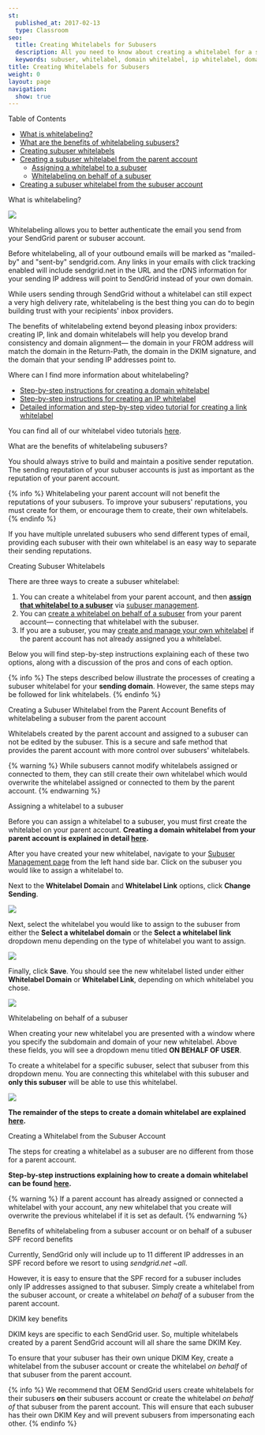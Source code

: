 ```yaml
---
st:
  published_at: 2017-02-13
  type: Classroom
seo:
  title: Creating Whitelabels for Subusers
  description: All you need to know about creating a whitelabel for a subuser, assigning a whitelabel to a subuser, and managing subusers' whitelabels!
  keywords: subuser, whitelabel, domain whitelabel, ip whitelabel, domain, ip, assign, associate, update
title: Creating Whitelabels for Subusers
weight: 0
layout: page
navigation:
  show: true
---
```


<page-anchor el="h2">
Table of Contents
</page-anchor>

* [What is whitelabeling?](#-What-is-whitelabeling)
* [What are the benefits of whitelabeling subusers?](#-What-are-the-benefits-of-whitelabeling-subusers)
* [Creating subuser whitelabels](#-Creating-Subuser-Whitelabels)
* [Creating a subuser whitelabel from the parent account](#-Creating-a-Subuser-Whitelabel-from-the-Parent-Account)
    * [Assigning a whitelabel to a subuser](#-Assigning-a-whitelabel-to-a-subuser)
    * [Whitelabeling on behalf of a subuser](#-Whitelabeling-on-behalf-of-a-subuser)
* [Creating a subuser whitelabel from the subuser account](#-Creating-a-Whitelabel-from-the-Subuser-Account)

<page-anchor el="h2">
What is whitelabeling?
</page-anchor>

![]({{root_url}}/images/subuser_whitelabel_1.png)

Whitelabeling allows you to better authenticate the email you send from your SendGrid parent or subuser account.

Before whitelabeling, all of your outbound emails will be marked as "mailed-by" and "sent-by" sendgrid.com. Any links in your emails with click tracking enabled will include sendgrid.net in the URL and the rDNS information for your sending IP address will point to SendGrid instead of your own domain.

While users sending through SendGrid without a whitelabel can still expect a very high delivery rate, whitelabeling is the best thing you can do to begin building trust with your recipients' inbox providers.

The benefits of whitelabeling extend beyond pleasing inbox providers: creating IP, link and domain whitelabels will help you develop brand consistency and domain alignment— the domain in your FROM address will match the domain in the Return-Path, the domain in the DKIM signature, and the domain that your sending IP addresses point to.

<page-anchor el="h3">
Where can I find more information about whitelabeling?
</page-anchor>

* [Step-by-step instructions for creating a domain whitelabel]({{root_url}}/Classroom/Basics/Whitelabel/setup_domain_whitelabel.html)
* [Step-by-step instructions for creating an IP whitelabel]({{root_url}}/Classroom/Basics/Whitelabel/setup_ip_whitelabel.html)
* [Detailed information and step-by-step video tutorial for creating a link whitelabel]({{root_url}}/User_Guide/Settings/Whitelabel/links.html)

You can find all of our whitelabel video tutorials [here]({{root_url}}/Classroom/Troubleshooting/Authentication/whitelabel_video_tutorials.html#Whitelabeled-Domains).

<page-anchor el="h2">
What are the benefits of whitelabeling subusers?
</page-anchor>

You should always strive to build and maintain a positive sender reputation. The sending reputation of your subuser accounts is just as important as the reputation of your parent account.

{% info %}
Whitelabeling your parent account will not benefit the reputations of your subusers. To improve your subusers' reputations, you must create for them, or encourage them to create, their own whitelabels.
{% endinfo %}

If you have multiple unrelated subusers who send different types of email, providing each subuser with their own whitelabel is an easy way to separate their sending reputations.

<page-anchor el="h2">
Creating Subuser Whitelabels
</page-anchor>

There are three ways to create a subuser whitelabel:

1. You can create a whitelabel from your parent account, and then **[assign that whitelabel to a subuser](#-Assigning-a-whitelabel-to-a-subuser)** via [subuser management](https://app.sendgrid.com/settings/subusers).
2. You can [create a whitelabel on behalf of a subuser](#-Whitelabeling-on-behalf-of-a-subuser) from your parent account— connecting that whitelabel with the subuser.
3. If you are a subuser, you may [create and manage your own whitelabel](#-Creating-a-Whitelabel-from-the-Subuser-Account) if the parent account has not already assigned you a whitelabel.

Below you will find step-by-step instructions explaining each of these two options, along with a discussion of the pros and cons of each option.

{% info %}
The steps described below illustrate the processes of creating a subuser whitelabel for your **sending domain**. However, the same steps may be followed for link whitelabels.
{% endinfo %}

<page-anchor el="h2">
Creating a Subuser Whitelabel from the Parent Account
</page-anchor>

<page-anchor el="h3">
Benefits of whitelabeling a subuser from the parent account
</page-anchor>

Whitelabels created by the parent account and assigned to a subuser can not be edited by the subuser. This is a secure and safe method that provides the parent account with more control over subusers' whitelabels.

{% warning %}
While subusers cannot modify whitelabels assigned or connected to them, they can still create their own whitelabel which would overwrite the whitelabel assigned or connected to them by the parent account.
{% endwarning %}

<page-anchor el="h3">
Assigning a whitelabel to a subuser
</page-anchor>

Before you can assign a whitelabel to a subuser, you must first create the whitelabel on your parent account. **Creating a domain whitelabel from your parent account is explained in detail [here]({{root_url}}/Classroom/Basics/Whitelabel/setup_domain_whitelabel.html).**

After you have created your new whitelabel, navigate to your [Subuser Management page](https://app.sendgrid.com/settings/subusers) from the left hand side bar. Click on the subuser you would like to assign a whitelabel to.

Next to the **Whitelabel Domain** and **Whitelabel Link** options, click **Change Sending**.

![]({{root_url}}/images/subuser_whitelabel_2.png)

Next, select the whitelabel you would like to assign to the subuser from either the **Select a whitelabel domain** or the **Select a whitelabel link** dropdown menu depending on the type of whitelabel you want to assign.

![]({{root_url}}/images/subuser_whitelabel_3.png)

Finally, click **Save**. You should see the new whitelabel listed under either **Whitelabel Domain** or **Whitelabel Link**, depending on which whitelabel you chose.

![]({{root_url}}/images/subuser_whitelabel_4.png)

<page-anchor el="h3">
Whitelabeling on behalf of a subuser
</page-anchor>

When creating your new whitelabel you are presented with a window where you specify the subdomain and domain of your new whitelabel. Above these fields, you will see a dropdown menu titled **ON BEHALF OF USER**.

To create a whitelabel for a specific subuser, select that subuser from this dropdown menu. You are connecting this whitelabel with this subuser and **only this subuser** will be able to use this whitelabel.

![]({{root_url}}/images/subuser_whitelabel_5.png)

**The remainder of the steps to create a domain whitelabel are explained [here]({{root_url}}/Classroom/Basics/Whitelabel/setup_domain_whitelabel.html).**

<page-anchor el="h2">
Creating a Whitelabel from the Subuser Account
</page-anchor>

The steps for creating a whitelabel as a subuser are no different from those for a parent account.

**Step-by-step instructions explaining how to create a domain whitelabel can be found [here]({{root_url}}/Classroom/Basics/Whitelabel/setup_domain_whitelabel.html).**

{% warning %}
If a parent account has already assigned or connected a whitelabel with your account, any new whitelabel that you create will overwrite the previous whitelabel if it is set as default.
{% endwarning %}

<page-anchor el="h3">
Benefits of whitelabeling from a subuser account or on behalf of a subuser
</page-anchor>

<page-anchor el="h4">
SPF record benefits
</page-anchor>

Currently, SendGrid only will include up to 11 different IP addresses in an SPF record before we resort to using *sendgrid.net ~all*.

However, it is easy to ensure that the SPF record for a subuser includes only IP addresses assigned to that subuser. Simply create a whitelabel from the subuser account, or create a whitelabel *on behalf* of a subuser from the parent account.

<page-anchor el="h4">
DKIM key benefits
</page-anchor>

DKIM keys are specific to each SendGrid user. So, multiple whitelabels created by a parent SendGrid account will all share the same DKIM Key.

To ensure that your subuser has their own unique DKIM Key, create a whitelabel from the subuser account or create the whitelabel *on behalf* of that subuser from the parent account.

{% info %}
We recommend that OEM SendGrid users create whitelabels for their subusers **on** their subusers account or create the whitelabel *on behalf of* that subuser from the parent account. This will ensure that each subuser has their own DKIM Key and will prevent subusers from impersonating each other.
{% endinfo %}
